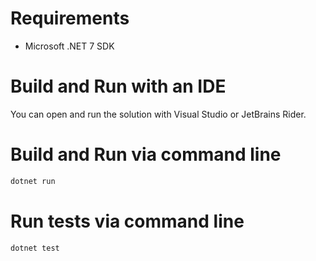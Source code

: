 # Requirements
- Microsoft .NET 7 SDK

# Build and Run with an IDE
You can open and run the solution with Visual Studio or JetBrains Rider.

# Build and Run via command line
```bash
dotnet run
```

# Run tests via command line
```bash
dotnet test
```
